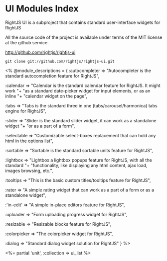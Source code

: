 # UI Modules Index

RightJS UI is a subproject that contains standard user-interface widgets for RightJS

All the source code of the project is available under terms of the MIT license at the
github service.

<http://github.com/rightjs/rightjs-ui>

`git clone git://github.com/rightjs/rightjs-ui.git`

<%
@module_descriptions = {
  :autocompleter => "Autocompleter is the standard autocompletion feature for RightJS",

  :calendar      => "Calendar is the standard calendar feature for RightJS. It might work "+
                    "as a standard date-picker widget for input elements, or as an inline "+
                    "calendar widget on the page",

  :tabs          => "Tabs is the standard three in one (tabs/carousel/harmonica) tabs engine for RightJS",

  :slider        => "Slider is the standard slider widget, it can work as a standalone widget "+
                    "or as a part of a form",

  :selectable    => "Customizable select-boxes replacement that can hold any html in the options list",

  :sortable      => "Sortable is the standard sortable units feature for RightJS",

  :lightbox      => "Lightbox a lightbox popups feature for RightJS, with all the standard "+
                    "functionality, like displaying any html content, ajax load, images browsing, etc.",

  :tooltips      => "This is the basic custom titles/tooltips feature for RightJS",

  :rater         => "A simple rating widget that can work as a part of a form or as a standalone widget",

  :'in-edit'     => "A simple in-place editors feature for RightJS",

  :uploader      => "Form uploading progress widget for RightJS",

  :resizable     => "Resizable blocks feature for RightJS",

  :colorpicker   => "The colorpicker widget for RightJS",

  :dialog        => "Standard dialog widget solution for RightJS"
}
%>

<%= partial 'unit', :collection => ui_list %>
